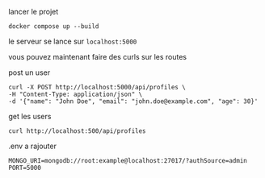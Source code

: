 lancer le projet

```
docker compose up --build
```

le serveur se lance sur `localhost:5000`

vous pouvez maintenant faire des curls sur les routes

post un user

```
curl -X POST http://localhost:5000/api/profiles \
-H "Content-Type: application/json" \
-d '{"name": "John Doe", "email": "john.doe@example.com", "age": 30}'
```

get les users

```
curl http://localhost:500/api/profiles
```

.env a rajouter 

```
MONGO_URI=mongodb://root:example@localhost:27017/?authSource=admin
PORT=5000
```
